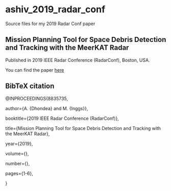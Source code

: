 # ashiv_2019_radar_conf
Source files for my 2019 Radar Conf paper

## Mission Planning Tool for Space Debris Detection and Tracking with the MeerKAT Radar
Published in 2019 IEEE Radar Conference (RadarConf), Boston, USA.

You can find the paper [here](https://ieeexplore.ieee.org/document/8835735)

## BibTeX citation

@INPROCEEDINGS{8835735,

  author={A. {Dhondea} and M. {Inggs}},
  
  booktitle={2019 IEEE Radar Conference (RadarConf)}, 
  
 title={Mission Planning Tool for Space Debris Detection and Tracking with the MeerKAT Radar}, 
 
  year={2019},
  
  volume={},
  
  number={},
  
  pages={1-6},
  
  }

